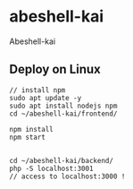 # abeshell-kai
Abeshell-kai

## Deploy on Linux
```
// install npm
sudo apt update -y
sudo apt install nodejs npm
cd ~/abeshell-kai/frontend/

npm install
npm start


cd ~/abeshell-kai/backend/
php -S localhost:3001
// access to localhost:3000 !
```
